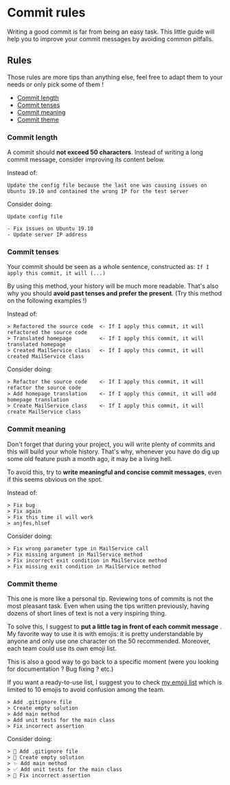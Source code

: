 # Commit rules

Writing a good commit is far from being an easy task. This little guide
will help you to improve your commit messages by avoiding common pitfalls.

## Rules

Those rules are more tips than anything else, feel free to adapt them to your
needs or only pick some of them !

- [Commit length](#commit-length)
- [Commit tenses](#commit-tenses)
- [Commit meaning](#commit-meaning)
- [Commit theme](#commit-theme)

### Commit length

A commit should **not exceed 50 characters**. Instead of writing a long commit
message, consider improving its content below.

Instead of:

```text
Update the config file because the last one was causing issues on Ubuntu 19.10 and contained the wrong IP for the test server
```

Consider doing:

```text
Update config file

- Fix issues on Ubuntu 19.10
- Update server IP address
```

### Commit tenses

Your commit should be seen as a whole sentence, constructed as:
`If I apply this commit, it will (...)`

By using this method, your history will be much more readable. That's also why
you should **avoid past tenses and prefer the present**. (Try this method on the
following examples !)

Instead of:

```text
> Refactored the source code  <- If I apply this commit, it will refactored the source code
> Translated homepage         <- If I apply this commit, it will translated homepage
> Created MailService class   <- If I apply this commit, it will created MailService class
```

Consider doing:

```text
> Refactor the source code    <- If I apply this commit, it will refactor the source code
> Add homepage translation    <- If I apply this commit, it will add homepage translation
> Create MailService class    <- If I apply this commit, it will create MailService class
```

### Commit meaning

Don't forget that during your project, you will write plenty of commits and this
will build your whole history. That's why, whenever you have do dig up some old
feature push a month ago, it may be a living hell.

To avoid this, try to **write meaningful and concise commit messages**,
even if this seems obvious on the spot.

Instead of:

```text
> Fix bug
> Fix again
> Fix this time il will work
> anjfes,hlsef
```

Consider doing:

```text
> Fix wrong parameter type in MailService call
> Fix missing argument in MailService method
> Fix incorrect exit condition in MailService method
> Fix missing exit condition in MailService method
```

### Commit theme

This one is more like a personal tip. Reviewing tons of commits is not the most
pleasant task. Even when using the tips written previously, having dozens of
short lines of text is not a very inspiring thing.

To solve this, I suggest to **put a little tag in front of each commit message**
. My favorite way to use it is with emojis: it is pretty understandable by
anyone and only use one character on the 50 recommended. Moreover, each team
could use its own emoji list.

This is also a good way to go back to a specific moment (were you looking for
documentation ? Bug fixing ? etc.)

If you want a ready-to-use list, I suggest you to check [my emoji list](https://github.com/pBouillon/git_tutorials/blob/master/methods/emoji_commit_list.md)
which is limited to 10 emojis to avoid confusion among the team.

```text
> Add .gitignore file
> Create empty solution
> Add main method
> Add unit tests for the main class
> Fix incorrect assertion
```

Consider doing:

```text
> 🔧 Add .gitignore file
> 🌱 Create empty solution
> ✨ Add main method
> ✅ Add unit tests for the main class
> 🐛 Fix incorrect assertion
```
